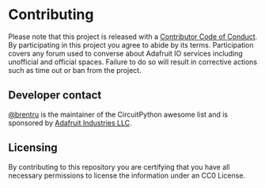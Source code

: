 # Contributing
Please note that this project is released with a
[Contributor Code of Conduct](https://github.com/adafruit/awesome-adafruitio/blob/master/CODE_OF_CONDUCT.md).
By participating in this project you agree to abide by its terms. Participation covers any forum used to converse about Adafruit IO services including unofficial and official spaces. Failure to do so will result in corrective actions such as time out or ban from the project.

## Developer contact
[@brentru](https://github.com/brentru) is the maintainer of the CircuitPython awesome list
and is sponsored by [Adafruit Industries LLC](https://adafruit.com).

## Licensing
By contributing to this repository you are certifying that you have all necessary
permissions to license the information under an CC0 License.

